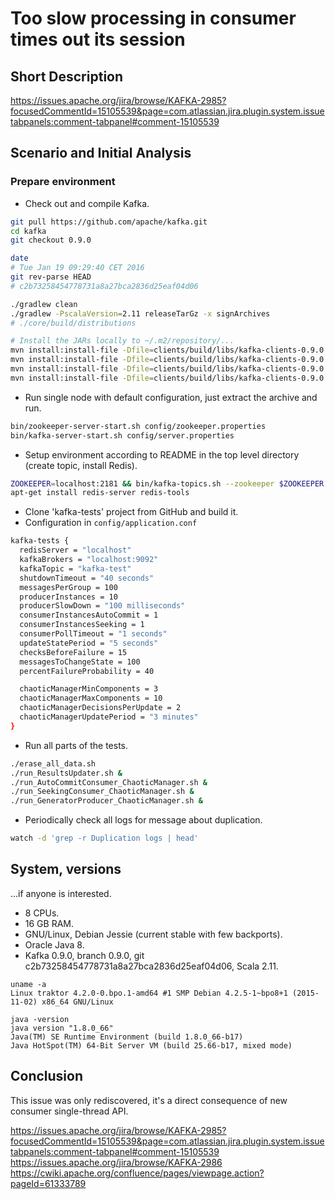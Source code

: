 Too slow processing in consumer times out its session
=====================================================

Short Description
-----------------

https://issues.apache.org/jira/browse/KAFKA-2985?focusedCommentId=15105539&page=com.atlassian.jira.plugin.system.issuetabpanels:comment-tabpanel#comment-15105539


Scenario and Initial Analysis
-----------------------------

### Prepare environment

- Check out and compile Kafka.

```sh
git pull https://github.com/apache/kafka.git
cd kafka
git checkout 0.9.0

date
# Tue Jan 19 09:29:40 CET 2016
git rev-parse HEAD
# c2b73258454778731a8a27bca2836d25eaf04d06

./gradlew clean
./gradlew -PscalaVersion=2.11 releaseTarGz -x signArchives
# ./core/build/distributions

# Install the JARs locally to ~/.m2/repository/...
mvn install:install-file -Dfile=clients/build/libs/kafka-clients-0.9.0.1-SNAPSHOT.jar -DgroupId=org.apache.kafka -DartifactId=kafka-clients -Dversion=0.9.0.1-SNAPSHOT-`git rev-parse --short HEAD` -Dpackaging=jar
mvn install:install-file -Dfile=clients/build/libs/kafka-clients-0.9.0.1-SNAPSHOT-sources.jar -DgroupId=org.apache.kafka -DartifactId=kafka-clients -Dversion=0.9.0.1-SNAPSHOT-`git rev-parse --short HEAD` -Dclassifier=sources -Dpackaging=jar
mvn install:install-file -Dfile=clients/build/libs/kafka-clients-0.9.0.1-SNAPSHOT-javadoc.jar -DgroupId=org.apache.kafka -DartifactId=kafka-clients -Dversion=0.9.0.1-SNAPSHOT-`git rev-parse --short HEAD` -Dclassifier=javadoc -Dpackaging=jar
mvn install:install-file -Dfile=clients/build/libs/kafka-clients-0.9.0.1-SNAPSHOT-test.jar -DgroupId=org.apache.kafka -DartifactId=kafka-clients -Dversion=0.9.0.1-SNAPSHOT-`git rev-parse --short HEAD` -Dclassifier=test -Dpackaging=jar
```
    
- Run single node with default configuration, just extract the archive and run.

```sh
bin/zookeeper-server-start.sh config/zookeeper.properties
bin/kafka-server-start.sh config/server.properties
```

- Setup environment according to README in the top level directory (create topic, install Redis).

```sh
ZOOKEEPER=localhost:2181 && bin/kafka-topics.sh --zookeeper $ZOOKEEPER --create --replication-factor 1 --partitions 30 --topic kafka-test
apt-get install redis-server redis-tools
```

- Clone 'kafka-tests' project from GitHub and build it.
- Configuration in `config/application.conf`

```sh
kafka-tests {
  redisServer = "localhost"
  kafkaBrokers = "localhost:9092"
  kafkaTopic = "kafka-test"
  shutdownTimeout = "40 seconds"
  messagesPerGroup = 100
  producerInstances = 10
  producerSlowDown = "100 milliseconds"
  consumerInstancesAutoCommit = 1
  consumerInstancesSeeking = 1
  consumerPollTimeout = "1 seconds"
  updateStatePeriod = "5 seconds"
  checksBeforeFailure = 15
  messagesToChangeState = 100
  percentFailureProbability = 40

  chaoticManagerMinComponents = 3
  chaoticManagerMaxComponents = 10
  chaoticManagerDecisionsPerUpdate = 2
  chaoticManagerUpdatePeriod = "3 minutes"
}
```

- Run all parts of the tests.

````sh
./erase_all_data.sh
./run_ResultsUpdater.sh &
./run_AutoCommitConsumer_ChaoticManager.sh &
./run_SeekingConsumer_ChaoticManager.sh &
./run_GeneratorProducer_ChaoticManager.sh &
````

- Periodically check all logs for message about duplication.

````sh
watch -d 'grep -r Duplication logs | head'
````


System, versions
----------------

...if anyone is interested.

- 8 CPUs.
- 16 GB RAM.
- GNU/Linux, Debian Jessie (current stable with few backports).
- Oracle Java 8.
- Kafka 0.9.0, branch 0.9.0, git c2b73258454778731a8a27bca2836d25eaf04d06, Scala 2.11.

````
uname -a
Linux traktor 4.2.0-0.bpo.1-amd64 #1 SMP Debian 4.2.5-1~bpo8+1 (2015-11-02) x86_64 GNU/Linux

java -version
java version "1.8.0_66"
Java(TM) SE Runtime Environment (build 1.8.0_66-b17)
Java HotSpot(TM) 64-Bit Server VM (build 25.66-b17, mixed mode)
````


Conclusion
----------

This issue was only rediscovered, it's a direct consequence of new consumer single-thread API.

https://issues.apache.org/jira/browse/KAFKA-2985?focusedCommentId=15105539&page=com.atlassian.jira.plugin.system.issuetabpanels:comment-tabpanel#comment-15105539
https://issues.apache.org/jira/browse/KAFKA-2986
https://cwiki.apache.org/confluence/pages/viewpage.action?pageId=61333789
